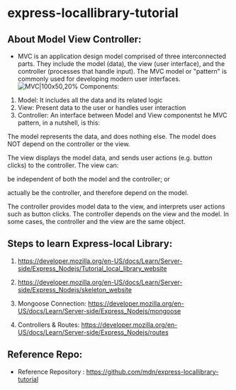 # express-locallibrary-tutorial
## About Model View Controller:
- MVC is an application design model comprised of three interconnected parts. They include the model (data), the view (user interface), and the controller (processes that handle input). The MVC model or "pattern" is commonly used for developing modern user interfaces.
![MVC|100x50,20%](https://upload.wikimedia.org/wikipedia/commons/thumb/a/a0/MVC-Process.svg/1200px-MVC-Process.svg.png)
Components:  
1. Model: It includes all the data and its related logic
2. View: Present data to the user or handles user interaction
3. Controller: An interface between Model and View componentst he MVC pattern, in a nutshell, is this:

The model represents the data, and does nothing else. The model does NOT depend on the controller or the view.

The view displays the model data, and sends user actions (e.g. button clicks) to the controller. The view can:

be independent of both the model and the controller; or

actually be the controller, and therefore depend on the model.

The controller provides model data to the view, and interprets user actions such as button clicks. The controller depends on the view and the model. In some cases, the controller and the view are the same object.

## Steps to learn Express-local Library:

1. https://developer.mozilla.org/en-US/docs/Learn/Server-side/Express_Nodejs/Tutorial_local_library_website

1. https://developer.mozilla.org/en-US/docs/Learn/Server-side/Express_Nodejs/skeleton_website

1. Mongoose Connection: https://developer.mozilla.org/en-US/docs/Learn/Server-side/Express_Nodejs/mongoose

1. Controllers & Routes: https://developer.mozilla.org/en-US/docs/Learn/Server-side/Express_Nodejs/routes

## Reference Repo:
- Reference Repository : https://github.com/mdn/express-locallibrary-tutorial